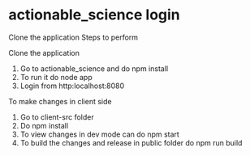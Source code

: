 # actionable_science login
Clone the application Steps to perform

Clone the application
1) Go to actionable_science and do npm install
2) To run it do node app
3) Login from http:localhost:8080


To make changes in client side
1) Go to client-src folder
2) Do npm install
3) To view changes in dev mode can do npm start
4) To build the changes and release in public folder do npm run build
